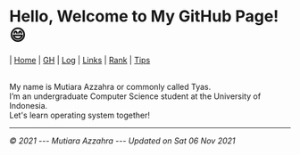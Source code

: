 # Hello, Welcome to My GitHub Page! 😄


| [Home](https://mutiarazzahra.github.io/os212/) | [GH](https://github.com/mutiarazzahra) | [Log](https://mutiarazzahra.github.io/os212/TXT/mylog.txt) | [Links](https://mutiarazzahra.github.io/os212/LINKS/) | [Rank](https://mutiarazzahra.github.io/os212/TXT/myrank.txt) | [Tips](https://mutiarazzahra.github.io/os212/TIPS/)

<br>
My name is Mutiara Azzahra or commonly called Tyas.
<br>
I’m an undergraduate Computer Science student at the University of Indonesia.
<br>
Let's learn operating system together!


---
*© 2021 --- Mutiara Azzahra --- Updated on Sat 06 Nov 2021* 


